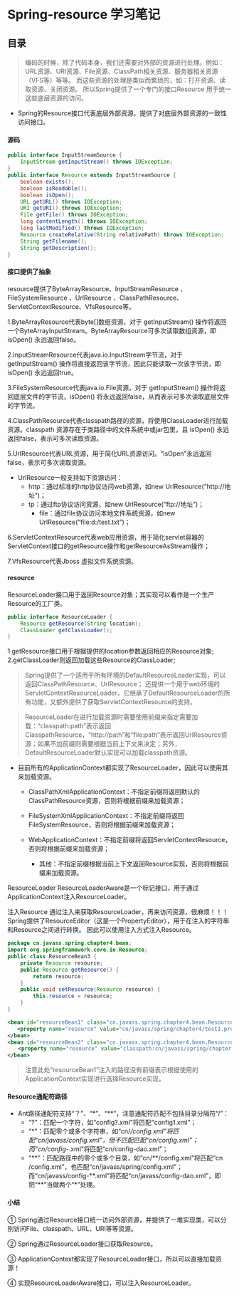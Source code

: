 # Spring-resource 学习笔记

## 目录
####

>编码的时候，除了代码本身，我们还需要对外部的资源进行处理。例如：URL资源、URI资源、File资源、ClassPath相关资源、服务器相关资源（VFS等）等等。
而这些资源的处理是类似而繁琐的，如：打开资源、读取资源、关闭资源。
所以Spring提供了一个专门的接口Resource 用于统一这些底层资源的访问。

- Spring的Resource接口代表底层外部资源，提供了对底层外部资源的一致性访问接口。

####  源码
```java
public interface InputStreamSource {
    InputStream getInputStream() throws IOException;
}
public interface Resource extends InputStreamSource {
    boolean exists();
    boolean isReadable();
    boolean isOpen();
    URL getURL() throws IOException;
    URI getURI() throws IOException;
    File getFile() throws IOException;
    long contentLength() throws IOException;
    long lastModified() throws IOException;
    Resource createRelative(String relativePath) throws IOException;
    String getFilename();
    String getDescription();
}
```

#### 接口提供了抽象

resource提供了ByteArrayResource、InputStreamResource 、FileSystemResource 、UrlResource 、ClassPathResource、ServletContextResource、VfsResource等。

1.ByteArrayResource代表byte[]数组资源，对于 getInputStream() 操作将返回一个ByteArrayInputStream。ByteArrayResource可多次读取数组资源，即 isOpen() 永远返回false。

2.InputStreamResource代表java.io.InputStream字节流，对于getInputStream() 操作将直接返回该字节流，因此只能读取一次该字节流，即 isOpen() 永远返回true。

3.FileSystemResource代表java.io.File资源，对于 getInputStream() 操作将返回底层文件的字节流，isOpen() 将永远返回false，从而表示可多次读取底层文件的字节流。

4.ClassPathResource代表classpath路径的资源，将使用ClassLoader进行加载资源。classpath 资源存在于类路径中的文件系统中或jar包里，且 isOpen() 永远返回false，表示可多次读取资源。


5.UrlResource代表URL资源，用于简化URL资源访问。“isOpen”永远返回false，表示可多次读取资源。
- UrlResource一般支持如下资源访问：
	- http：通过标准的http协议访问web资源，如new UrlResource(“http://地址”)；
  	- tp：通过ftp协议访问资源，如new UrlResource(“ftp://地址”)；
      - file：通过file协议访问本地文件系统资源，如new UrlResource(“file:d:/test.txt”)；

6.ServletContextResource代表web应用资源，用于简化servlet容器的ServletContext接口的getResource操作和getResourceAsStream操作；

7.VfsResource代表Jboss 虚拟文件系统资源。



#### resource
ResourceLoader接口用于返回Resource对象；其实现可以看作是一个生产Resource的工厂类。

```java
public interface ResourceLoader {
    Resource getResource(String location);
    ClassLoader getClassLoader();
}
```
1.getResource接口用于根据提供的location参数返回相应的Resource对象;
2.getClassLoader则返回加载这些Resource的ClassLoader;

>Spring提供了一个适用于所有环境的DefaultResourceLoader实现，可以返回ClassPathResource、UrlResource；
还提供一个用于web环境的ServletContextResourceLoader，它继承了DefaultResourceLoader的所有功能，又额外提供了获取ServletContextResource的支持。

>ResourceLoader在进行加载资源时需要使用前缀来指定需要加载：“classpath:path”表示返回ClasspathResource，“http://path”和“file:path”表示返回UrlResource资源；如果不加前缀则需要根据当前上下文来决定；另外，DefaultResourceLoader默认实现可以加载classpath资源。

* 目前所有的ApplicationContext都实现了ResourceLoader，因此可以使用其来加载资源。
	* ClassPathXmlApplicationContext：不指定前缀将返回默认的ClassPathResource资源，否则将根据前缀来加载资源；
	* FileSystemXmlApplicationContext：不指定前缀将返回FileSystemResource，否则将根据前缀来加载资源；
	* WebApplicationContext：不指定前缀将返回ServletContextResource，否则将根据前缀来加载资源；
	
      * 其他：不指定前缀根据当前上下文返回Resource实现，否则将根据前缀来加载资源。
  
ResourceLoader
ResourceLoaderAware是一个标记接口，用于通过ApplicationContext注入ResourceLoader。   


注入Resource
通过注入来获取ResourceLoader，再来访问资源，很麻烦！！！
Spring提供了ResourceEditor（这是一个PropertyEditor），用于在注入的字符串和Resource之间进行转换。
因此可以使用注入方式注入Resource。 

```java
package cn.javass.spring.chapter4.bean;
import org.springframework.core.io.Resource;
public class ResourceBean3 {
    private Resource resource;
    public Resource getResource() {
        return resource;
    }
    public void setResource(Resource resource) {
        this.resource = resource;
    }
}
```

```xml
<bean id="resourceBean1" class="cn.javass.spring.chapter4.bean.ResourceBean3">
   <property name="resource" value="cn/javass/spring/chapter4/test1.properties"/>
</bean>
<bean id="resourceBean2" class="cn.javass.spring.chapter4.bean.ResourceBean3">
　　<property name="resource" value="classpath:cn/javass/spring/chapter4/test1.properties"/>
</bean>
```
>注意此处“resourceBean1”注入的路径没有前缀表示根据使用的ApplicationContext实现进行选择Resource实现。

#### Resource通配符路径

- Ant路径通配符支持“？”、“*”、“**”，注意通配符匹配不包括目录分隔符“/”：
	- “?”：匹配一个字符，如“config?.xml”将匹配“config1.xml”；
	- “\*”：匹配零个或多个字符串，如“cn/*/config.xml”将匹配“cn/javass/config.xml”，但不匹配匹配“cn/config.xml”；而“cn/config-*.xml”将匹配“cn/config-dao.xml”；
	- “\*\*”：匹配路径中的零个或多个目录，如“cn/\*\*/config.xml”将匹配“cn /config.xml”，也匹配“cn/javass/spring/config.xml”；而“cn/javass/config-\*\*.xml”将匹配“cn/javass/config-dao.xml”，即把“**”当做两个“*”处理。
	
	
	
#### 小结

① Spring通过Resource接口统一访问外部资源，并提供了一堆实现类，可以分别访问File、classpath、URL、URI等等资源。

② Spring通过ResourceLoader接口获取Resource。

③ ApplicationContext都实现了ResourceLoader接口，所以可以直接加载资源！

④ 实现ResourceLoaderAware接口，可以注入ResourceLoader。


      








 




